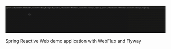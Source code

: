![](https://github.com/metehn/ReactiveDemoApplication/blob/master/src/main/resources/Screencast_.gif)

Spring Reactive Web demo application with WebFlux and Flyway
